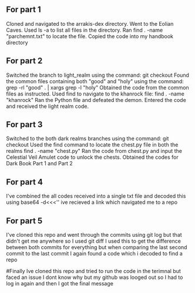 ## For part 1

Cloned and navigated to the arrakis-dex directory.
Went to the Eolian Caves.
Used ls -a to list all files in the directory.
Ran find . -name "parchemnt.txt" to locate the file.
Copied the code into my handbook directory


## For part 2

Switched the branch to light_realm using the command:
git checkout 
Found the common files containing both "good" and "holy" using the command:
grep -rl "good" . | xargs grep -l "holy"
Obtained the code from the common files as instructed.
Used find to navigate to the khanrock file:
find . -name "khanrock"
Ran the Python file and defeated the demon.
Entered the code and received the light realm code.

## For part 3

Switched to the both dark realms branches using the command:
git checkout 
Used the find command to locate the chest.py file in both the realms
find . -name "chest.py"
Ran the code from chest.py and input the Celestial Veil Amulet code to unlock the chests.
Obtained the codes for Dark Book Part 1 and Part 2

## For part 4
I've combined the all codes received into a single txt file and decoded this using 
base64 -d<<<'<combined code here>'
ive recieved a link which navigated me to a repo 

## For part 5
I've cloned this repo and went through the commits using git log
but that didn't get me anywhere so I used git diff <commit-id> <commit-id>
I used this to get the difference between both commits for everything
but when comparing the last second commit to the last commit I again found a code
which i decoded to find a repo

#Finally
Ive cloned this repo
and tried to run the code in the terimnal but faced an issue
I dont know why but my github was looged out so I had to log in again and 
then I got the final message

